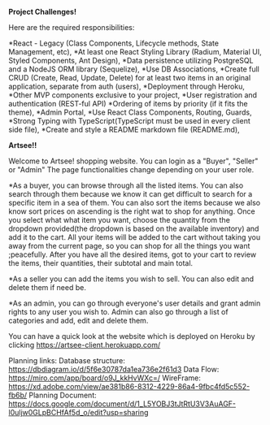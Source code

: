**Project Challenges!**

Here are the required responsibilities:

*React - Legacy (Class Components, Lifecycle methods, State Management, etc),
*At least one React Styling Library (Radium, Material UI, Styled Components, Ant Design),
*Data persistence utilizing PostgreSQL and a NodeJS ORM library (Sequelize),
*Use DB Associations,
*Create full CRUD (Create, Read, Update, Delete) for at least two items in an original application, separate from auth (users),
*Deployment through Heroku,
*Other MVP components exclusive to your project,
*User registration and authentication (REST-ful API)
*Ordering of items by priority (if it fits the theme),
*Admin Portal,
*Use React Class Components, Routing, Guards,
*Strong Typing with TypeScript(TypeScript must be used in every client side file),
*Create and style a README markdown file (README.md),


**Artsee!!**

Welcome to Artsee! shopping website. You can login as a "Buyer", "Seller" or "Admin"
The page functionalities change depending on your user role.

*As a buyer, you can browse through all the listed items. You can also search through them because we know it can get difficult to search for a specific item in a sea of them. You can also sort the items because we also know sort prices on ascending is the right wat to shop for anything. 
Once you select what what item you want, choose the quantity from the dropdown provided(the dropdown is based on the available inventory) and add it to the cart. All your items will be added to the cart without taking you away from the current page, so you can shop for all the things you want ;peacefully. After you have all the desired items, got to your cart to review the items, their quantities, their subtotal and main total. 

*As a seller you can add the items you wish to sell. You can also edit and delete them if need be.

*As an admin, you can go through everyone's user details and grant admin rights to any user you wish to. Admin can also go through a list of categories and add, edit and delete them.

You can have a quick look at the website which is deployed on Heroku by clicking https://artsee-client.herokuapp.com/


Planning links:
Database structure: https://dbdiagram.io/d/5f6e30787da1ea736e2f61d3
Data Flow: https://miro.com/app/board/o9J_kkHvWXc=/
WireFrame: https://xd.adobe.com/view/ae381b86-8312-4229-86a4-9fbc4fd5c552-fb6b/
Planning Document: https://docs.google.com/document/d/1_L5YOBJ3tJtRtU3V3AuAGF-l0uljw0GLpBCHfAf5d_o/edit?usp=sharing


